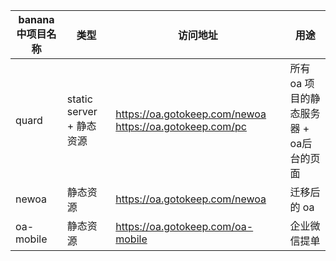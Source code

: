 |  banana 中项目名称   | 类型  |  访问地址  | 用途 | 
|  ----  | ----  |  ----  |----  |
|  quard  | static server + 静态资源  |   https://oa.gotokeep.com/newoa https://oa.gotokeep.com/pc  | 所有 oa 项目的静态服务器 + oa后台的页面  |
|  newoa  | 静态资源  |   https://oa.gotokeep.com/newoa | 迁移后的 oa  |
|  oa-mobile  | 静态资源  |   https://oa.gotokeep.com/oa-mobile | 企业微信提单  |

